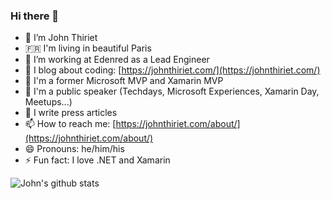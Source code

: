 ### Hi there 👋


- 🔭 I’m John Thiriet
- 🇫🇷 I'm living in beautiful Paris
- 🏢 I’m working at Edenred as a Lead Engineer
- 🌱 I blog about coding: [https://johnthiriet.com/](https://johnthiriet.com/)
- 🤔 I'm a former Microsoft MVP and Xamarin MVP
- 💬 I'm a public speaker (Techdays, Microsoft Experiences, Xamarin Day, Meetups...)
- 📗 I write press articles
- 📫 How to reach me: [https://johnthiriet.com/about/](https://johnthiriet.com/about/)
- 😄 Pronouns: he/him/his
- ⚡ Fun fact: I love .NET and Xamarin


![John's github stats](https://github-readme-stats.vercel.app/api?username=johnthiriet&show_icons=true)
